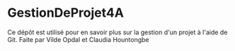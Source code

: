 # GestionDeProjet4A
Ce dépôt est utilisé pour en savoir plus sur la gestion d'un projet à l'aide de Git.
Faite par Vilde Opdal et Claudia Hountongbe
